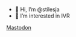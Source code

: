 - 👋 Hi, I’m @stilesja
- 👀 I’m interested in IVR

<a rel="me" href="https://mstdn.social/@stiles">Mastodon</a>

<!---
stilesja/stilesja is a ✨ special ✨ repository because its `README.md` (this file) appears on your GitHub profile.
You can click the Preview link to take a look at your changes.
--->
